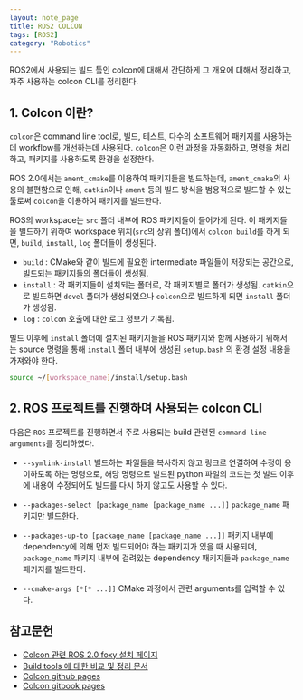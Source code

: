 ```yaml
---
layout: note_page
title: ROS2 COLCON
tags: [ROS2]
category: "Robotics"
---
```


ROS2에서 사용되는 빌드 툴인 colcon에 대해서 간단하게 그 개요에 대해서 정리하고, 자주 사용하는 colcon CLI를 정리한다.

## 1. Colcon 이란?

`colcon`은 command line tool로, 빌드, 테스트, 다수의 소프트웨어 패키지를 사용하는데 workflow를 개선하는데 사용된다. `colcon`은 이런 과정을 자동화하고, 명령을 처리하고, 패키지를 사용하도록 환경을 설정한다.

ROS 2.0에서는 `ament_cmake`를 이용하여 패키지들을 빌드하는데, `ament_cmake`의 사용의 불편함으로 인해, `catkin`이나 `ament` 등의 빌드 방식을 범용적으로 빌드할 수 있는 툴로써 `colcon`을 이용하여 패키지를 빌드한다.

ROS의 workspace는 `src` 폴더 내부에 ROS 패키지들이 들어가게 된다. 이 패키지들을 빌드하기 위하여 workspace 위치(`src`의 상위 폴더)에서 `colcon build`를 하게 되면, `build`, `install`, `log` 폴더들이 생성된다.

- `build` : CMake와 같이 빌드에 필요한 intermediate 파일들이 저장되는 공간으로, 빌드되는 패키지들의 폴더들이 생성됨.
- `install` : 각 패키지들이 설치되는 폴더로, 각 패키지별로 폴더가 생성됨. `catkin`으로 빌드하면 `devel` 폴더가 생성되었으나 `colcon`으로 빌드하게 되면 `install` 폴더가 생성됨.
- `log` : `colcon` 호출에 대한 로그 정보가 기록됨.

빌드 이후에 `install` 폴더에 설치된 패키지들을 ROS 패키지와 함께 사용하기 위해서는 source 명령을 통해 `install` 폴더 내부에 생성된 `setup.bash` 의 환경 설정 내용을 가져와야 한다.

```bash
source ~/[workspace_name]/install/setup.bash
```

## 2. ROS 프로젝트를 진행하며 사용되는 colcon CLI

다음은 `ROS` 프로젝트를 진행하면서 주로 사용되는 build 관련된 `command line arguments`를 정리하였다.

- `--symlink-install`
  빌드하는 파일들을 복사하지 않고 링크로 연결하여 수정이 용이하도록 하는 명령으로, 해당 명령으로 빌드된 python 파일의 코드는 첫 빌드 이후에 내용이 수정되어도 빌드를 다시 하지 않고도 사용할 수 있다.

- `--packages-select [package_name [package_name ...]]`
  `package_name` 패키지만 빌드한다.

- `--packages-up-to [package_name [package_name ...]]`
  패키지 내부에 dependency에 의해 먼저 빌드되어야 하는 패키지가 있을 때 사용되며, `package_name` 패키지 내부에 걸려있는 dependency 패키지들과 `package_name` 패키지를 빌드한다.

- `--cmake-args [*[* ...]]`
  CMake 과정에서 관련 arguments를 입력할 수 있다.

## 참고문헌

- [Colcon 관련 ROS 2.0 foxy 설치 페이지](https://docs.ros.org/en/foxy/Tutorials/Colcon-Tutorial.html)
- [Build tools 에 대한 비교 및 정리 문서](https://design.ros2.org/articles/build_tool.html)
- [Colcon github pages](https://github.com/colcon)
- [Colcon gitbook pages](https://colcon.readthedocs.io/en/released/#)
